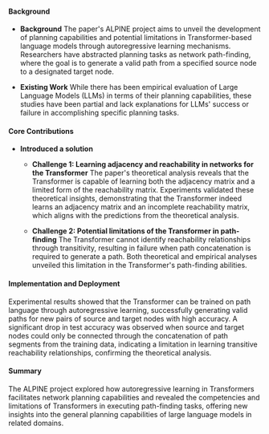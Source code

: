 #### Background
- **Background**
The paper's ALPINE project aims to unveil the development of planning capabilities and potential limitations in Transformer-based language models through autoregressive learning mechanisms. Researchers have abstracted planning tasks as network path-finding, where the goal is to generate a valid path from a specified source node to a designated target node.

- **Existing Work**
While there has been empirical evaluation of Large Language Models (LLMs) in terms of their planning capabilities, these studies have been partial and lack explanations for LLMs' success or failure in accomplishing specific planning tasks.

#### Core Contributions
  - **Introduced a solution**
    - **Challenge 1: Learning adjacency and reachability in networks for the Transformer**
        The paper's theoretical analysis reveals that the Transformer is capable of learning both the adjacency matrix and a limited form of the reachability matrix. Experiments validated these theoretical insights, demonstrating that the Transformer indeed learns an adjacency matrix and an incomplete reachability matrix, which aligns with the predictions from the theoretical analysis.

    - **Challenge 2: Potential limitations of the Transformer in path-finding**
        The Transformer cannot identify reachability relationships through transitivity, resulting in failure when path concatenation is required to generate a path. Both theoretical and empirical analyses unveiled this limitation in the Transformer's path-finding abilities.

#### Implementation and Deployment
Experimental results showed that the Transformer can be trained on path language through autoregressive learning, successfully generating valid paths for new pairs of source and target nodes with high accuracy. A significant drop in test accuracy was observed when source and target nodes could only be connected through the concatenation of path segments from the training data, indicating a limitation in learning transitive reachability relationships, confirming the theoretical analysis.

#### Summary
The ALPINE project explored how autoregressive learning in Transformers facilitates network planning capabilities and revealed the competencies and limitations of Transformers in executing path-finding tasks, offering new insights into the general planning capabilities of large language models in related domains.